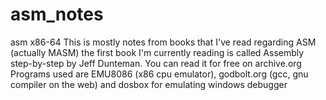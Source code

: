 # asm_notes
asm x86-64
This is mostly notes from books that I've read regarding ASM (actually MASM) the first book I'm currently reading is called Assembly step-by-step by Jeff Dunteman. You can read it for free on archive.org
Programs used are EMU8086 (x86 cpu emulator), godbolt.org (gcc, gnu compiler on the web) and dosbox for emulating windows debugger
